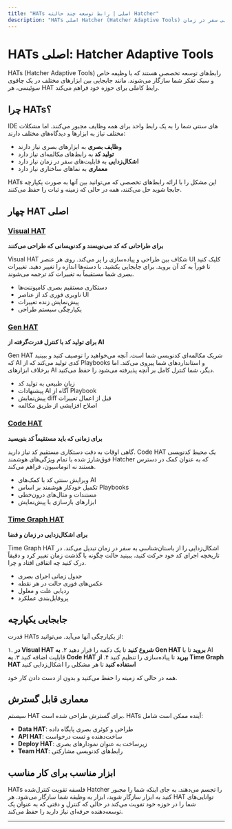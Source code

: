```yaml
---
title: "HATs اصلی | رابط توسعه چند حالته Hatcher"
description: "HATs اصلی Hatcher (Hatcher Adaptive Tools) را کشف کنید - رابط‌های تخصصی که با سبک‌های مختلف توسعه و وظایف سازگار می‌شوند. از طراحی بصری تا تولید کد تا اشکال‌زدایی سفر در زمان."
---
```


# HATs اصلی: Hatcher Adaptive Tools

HATs (Hatcher Adaptive Tools) رابط‌های توسعه تخصصی هستند که با وظیفه خاص و سبک تفکر شما سازگار می‌شوند. مانند جابجایی بین ابزارهای مختلف در یک چاقوی سوئیسی، هر HAT رابط کاملی برای حوزه خود فراهم می‌کند.

## چرا HATs؟

IDE های سنتی شما را به یک رابط واحد برای همه وظایف مجبور می‌کنند. اما مشکلات مختلف نیاز به ابزارها و دیدگاه‌های مختلف دارند:

- **وظایف بصری** به ابزارهای بصری نیاز دارند
- **تولید کد** به رابط‌های مکالمه‌ای نیاز دارد
- **اشکال‌زدایی** به قابلیت‌های سفر در زمان نیاز دارد
- **معماری** به نماهای ساختاری نیاز دارد

HATs این مشکل را با ارائه رابط‌های تخصصی که می‌توانید بین آنها به صورت یکپارچه جابجا شوید حل می‌کنند، همه در حالی که زمینه و ثبات را حفظ می‌کنند.

## چهار HAT اصلی

### <DocIcon type="visual" inline /> [Visual HAT](/fa/features-visual-hat)

**برای طراحانی که کد می‌نویسند و کدنویسانی که طراحی می‌کنند**

Visual HAT شکاف بین طراحی و پیاده‌سازی را پر می‌کند. روی هر عنصر UI کلیک کنید تا فوراً به کد آن بروید. برای جابجایی بکشید. با دسته‌ها اندازه را تغییر دهید. تغییرات بصری شما مستقیماً به تغییرات کد ترجمه می‌شوند.

- دستکاری مستقیم بصری کامپوننت‌ها
- ناوبری فوری کد از عناصر UI
- پیش‌نمایش زنده تغییرات
- یکپارچگی سیستم طراحی

### <DocIcon type="gen" inline /> [Gen HAT](/fa/features-gen-hat)

**برای تولید کد با کنترل قدرت‌گرفته از AI**

Gen HAT شریک مکالمه‌ای کدنویسی شما است. آنچه می‌خواهید را توصیف کنید و ببینید که AI کدی تولید می‌کند که از Playbooks و استانداردهای شما پیروی می‌کند. اما برخلاف ابزارهای AI دیگر، شما کنترل کامل بر آنچه پذیرفته می‌شود را حفظ می‌کنید.

- زبان طبیعی به تولید کد
- پیشنهادات AI آگاه از Playbook
- پیش‌نمایش diff قبل از اعمال تغییرات
- اصلاح افزایشی از طریق مکالمه

### <DocIcon type="code" inline /> [Code HAT](/fa/features-code-hat)

**برای زمانی که باید مستقیماً کد بنویسید**

گاهی اوقات به دقت دستکاری مستقیم کد نیاز دارید. Code HAT یک محیط کدنویسی فوق‌شارژ شده با تمام ویژگی‌های هوشمند Hatcher که به عنوان کمک در دسترس هستند نه اتوماسیون، فراهم می‌کند.

- ویرایش سنتی کد با کمک‌های AI
- تکمیل خودکار هوشمند بر اساس Playbooks
- مستندات و مثال‌های درون‌خطی
- ابزارهای بازسازی با پیش‌نمایش

### <DocIcon type="time-graph" inline /> [Time Graph HAT](/fa/features-time-graph-hat)

**برای اشکال‌زدایی در زمان و فضا**

Time Graph HAT اشکال‌زدایی را از باستان‌شناسی به سفر در زمان تبدیل می‌کند. در تاریخچه اجرای کد خود حرکت کنید، ببینید حالت چگونه با گذشت زمان تغییر کرد و دقیقاً درک کنید چه اتفاقی افتاد و چرا.

- جدول زمانی اجرای بصری
- عکس‌های فوری حالت در هر نقطه
- ردیابی علت و معلول
- پروفایل‌بندی عملکرد

## جابجایی یکپارچه

قدرت HATs از یکپارچگی آنها می‌آید. می‌توانید:

۱. **در Visual HAT شروع کنید** تا یک دکمه را قرار دهید
۲. **به Gen HAT بروید** تا با AI قابلیت اضافه کنید
۳. **به Code HAT بپرید** تا پیاده‌سازی را تنظیم کنید
۴. **از Time Graph HAT استفاده کنید** تا هر مشکلی را اشکال‌زدایی کنید

همه در حالی که زمینه را حفظ می‌کنید و بدون از دست دادن کار خود.

## معماری قابل گسترش

سیستم HAT برای گسترش طراحی شده است. HATs آینده ممکن است شامل:

- **Data HAT**: طراحی و کوئری بصری پایگاه داده
- **API HAT**: ساخت‌دهنده و تست درخواست
- **Deploy HAT**: زیرساخت به عنوان نمودارهای بصری
- **Team HAT**: رابط‌های کدنویسی مشارکتی

## ابزار مناسب برای کار مناسب

HATs فلسفه تقویت کنترل‌شده Hatcher را تجسم می‌دهند. به جای اینکه شما را مجبور کنید به ابزار سازگار شوید، ابزار به وظیفه شما سازگار می‌شود. هر HAT توانایی‌های شما را در حوزه خود تقویت می‌کند در حالی که کنترل و دقتی که به عنوان یک توسعه‌دهنده حرفه‌ای نیاز دارید را حفظ می‌کند.

---

<PageCTA
  title="آماده تجربه توسعه سازگار هستید؟"
  subtitle="هر چهار HAT را مسلط کنید و قابلیت‌های خود را در هر حوزه تقویت کنید"
  buttonText="با HATs شروع کنید"
  buttonLink="/fa/getting-started"
  buttonStyle="secondary"
  footer="ابزار مناسب برای کار مناسب. هر بار."
/>
